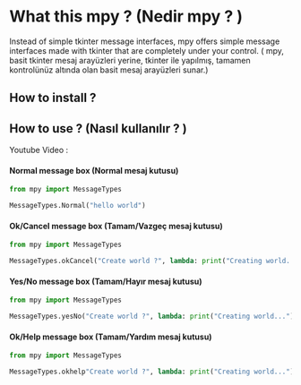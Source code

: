# What this mpy ? (Nedir mpy ? )
Instead of simple tkinter message interfaces, mpy offers simple message interfaces made with tkinter that are completely under your control.
( mpy, basit tkinter mesaj arayüzleri yerine, tkinter ile yapılmış, tamamen kontrolünüz altında olan basit mesaj arayüzleri sunar.)

## How to install ?


## How to use ? (Nasıl kullanılır ? )

Youtube Video : 

#### Normal message box (Normal mesaj kutusu)

```py
from mpy import MessageTypes

MessageTypes.Normal("hello world")
```

#### Ok/Cancel message box (Tamam/Vazgeç mesaj kutusu)

```py
from mpy import MessageTypes

MessageTypes.okCancel("Create world ?", lambda: print("Creating world...")) # Lambda is the function to be executed when pressed, it can be assigned to an external function.
```

#### Yes/No message box (Tamam/Hayır mesaj kutusu)

```py
from mpy import MessageTypes

MessageTypes.yesNo("Create world ?", lambda: print("Creating world...")) # Lambda is the function to be executed when pressed, it can be assigned to an external function.
```

#### Ok/Help message box (Tamam/Yardım mesaj kutusu)

```py
from mpy import MessageTypes

MessageTypes.okhelp"Create world ?", lambda: print("Creating world..."),"https://google.com") # Lambda is the function to be executed when pressed, it can be assigned to an external function. The last parameter represents the web address to which the help button will be sent when pressed.
```
